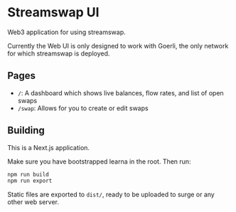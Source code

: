 # Streamswap UI

Web3 application for using streamswap.

Currently the Web UI is only designed to work with Goerli, the only network for which
streamswap is deployed.

## Pages

* `/`: A dashboard which shows live balances, flow rates, and list of open swaps
* `/swap`: Allows for you to create or edit swaps

## Building

This is a Next.js application.

Make sure you have bootstrapped learna in the root. Then run:

```bash
npm run build
npm run export
```

Static files are exported to `dist/`, ready to be uploaded to surge or any other web server.
